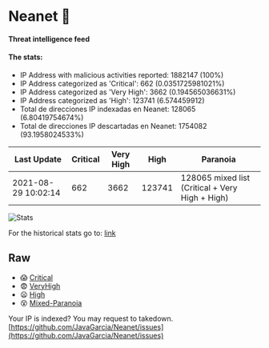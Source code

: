 # Neanet :hocho:
#### Threat intelligence feed
#### The stats:

- IP Address with malicious activities reported: 1882147 (100%)
- IP Address categorized as 'Critical':  662 (0.0351725981021%)
- IP Address categorized as 'Very High':  3662 (0.194565036631%)
- IP Address categorized as 'High':  123741 (6.574459912)
- Total de direcciones IP indexadas en Neanet:  128065 (6.80419754674%)
- Total de direcciones IP descartadas en Neanet:  1754082 (93.1958024533%)

| Last Update | Critical | Very High | High | Paranoia |
| --- | --- | --- | --- | --- |
| 2021-08-29 10:02:14 | 662 | 3662 | 123741 | 128065 mixed list (Critical + Very High + High)|

![Stats](https://docs.google.com/spreadsheets/d/e/2PACX-1vSnaNMIXVabIpDJjufMlzH7poXnshF3mgd8Is1g9ytUEzVsP5my4Trn8f-xkoLLQ38xpL3HtmUexLo6/pubchart?oid=501124687&format=image)

For the historical stats go to: [link](/stats.csv)
## Raw
- :scream: [Critical](https://raw.githubusercontent.com/JavaGarcia/Neanet/master/blacklists/neanet_critical.txt)
- :fearful: [VeryHigh](https://raw.githubusercontent.com/JavaGarcia/Neanet/master/blacklists/neanet_veryHigh.txtt)
- :frowning: [High](https://raw.githubusercontent.com/JavaGarcia/Neanet/master/blacklists/neanet_high.txt)
- :dizzy_face: [Mixed-Paranoia](https://raw.githubusercontent.com/JavaGarcia/Neanet/master/blacklists/neanet_all.txt)


Your IP is indexed? You may request to takedown. [https://github.com/JavaGarcia/Neanet/issues](https://github.com/JavaGarcia/Neanet/issues)



















































































































































































































































































































































































































































































































































































































































































































































































































































































































































































































































































































































































































































































































































































































































































































































































































































































































































































































































































































































































































































































































































































































































































































































































































































































































































































































































































































































































































































































































































































































































































































































































































































































































































































































































































































































































































































































































































































































































































































































































































































































































































































































































































































































































































































































































































































































































































































































































































































































































































































































































































































































































































































































































































































































































































































































































































































































































































































































































































































































































































































































































































































































































































































































































































































































































































































































































































































































































































































































































































































































































































































































































































































































































































































































































































































































































































































































































































































































































































































































































































































































































































































































































































































































































































































































































































































